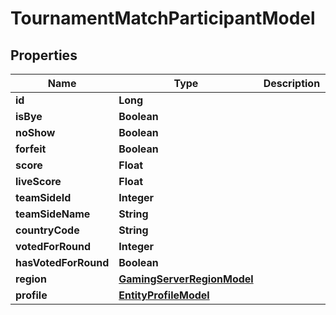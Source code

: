 
# TournamentMatchParticipantModel

## Properties
Name | Type | Description | Notes
------------ | ------------- | ------------- | -------------
**id** | **Long** |  |  [optional]
**isBye** | **Boolean** |  |  [optional]
**noShow** | **Boolean** |  |  [optional]
**forfeit** | **Boolean** |  |  [optional]
**score** | **Float** |  |  [optional]
**liveScore** | **Float** |  |  [optional]
**teamSideId** | **Integer** |  |  [optional]
**teamSideName** | **String** |  |  [optional]
**countryCode** | **String** |  |  [optional]
**votedForRound** | **Integer** |  |  [optional]
**hasVotedForRound** | **Boolean** |  |  [optional]
**region** | [**GamingServerRegionModel**](GamingServerRegionModel.md) |  |  [optional]
**profile** | [**EntityProfileModel**](EntityProfileModel.md) |  |  [optional]




